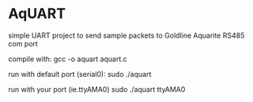 # AqUART
simple UART project to send sample packets to Goldline Aquarite RS485 com port

compile with:
gcc -o aquart aquart.c

run with default port (serial0):
sudo ./aquart

run with your port (ie.ttyAMA0)
sudo ./aquart ttyAMA0

